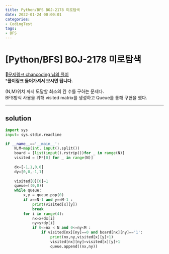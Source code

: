 ```yaml
---
title: Python/BFS BOJ-2178 미로탐색
date: 2022-01-24 00:00:01
categories:
- CodingTest
tags:
- BFS
---
```


# [Python/BFS] BOJ-2178 미로탐색

📌[문제링크 ](https://www.acmicpc.net/problem/2178) [chancoding 님의 플이](https://chancoding.tistory.com/64)<br>***풀이링크 들어가셔서 보시면 됩니다.**

(N,M)위치 까지 도달할 최소의 칸 수를 구하는 문제다. <br>BFS방식 사용을 위해 visited matrix를 생성하고 Queue를 통해 구현을 했다. 

---

## solution
```python
import sys
input= sys.stdin.readline

if __name__=='__main__':
    N,M=map(int, input().split())
    board = [list(input().rstrip())for _ in range(N)]
    visited = [M*[0] for _ in range(N)]
    
    dx=[-1,1,0,0]
    dy=[0,0,-1,1]
    
    visited[0][0]=1
    queue=[(0,0)]
    while queue:
        x,y = queue.pop(0)
        if x==N-1 and y==M-1 :
            print(visited[x][y])
            break
        for i in range(4):
            nx=x+dx[i]
            ny=y+dy[i]
            if 0<=nx < N and 0<=ny<M :
                if visited[nx][ny]==0 and board[nx][ny]=='1':
                    print(nx,ny,visited[x][y]+1)
                    visited[nx][ny]=visited[x][y]+1
                    queue.append((nx,ny))

```
